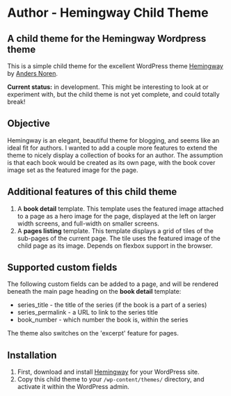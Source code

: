 # Author - Hemingway Child Theme

## A child theme for the Hemingway Wordpress theme

This is a simple child theme for the excellent WordPress theme [Hemingway](https://en-au.wordpress.org/themes/hemingway/) by [Anders Noren](http://www.andersnoren.se/teman/hemingway-wordpress-theme/).

**Current status:** in development. This might be interesting to look at or experiment with, but the child theme is not yet complete, and could totally break!

## Objective

Hemingway is an elegant, beautiful theme for blogging, and seems like an ideal fit for authors. I wanted to add a couple more features to extend the theme to nicely display a collection of books for an author. The assumption is that each book would be created as its own page, with the book cover image set as the featured image for the page.

## Additional features of this child theme

1. A **book detail** template. This template uses the featured image attached to a page as a hero image for the page, displayed at the left on larger width screens, and full-width on smaller screens.
2. A **pages listing** template. This template displays a grid of tiles of the sub-pages of the current page. The tile uses the featured image of the child page as its image. Depends on flexbox support in the browser.

## Supported custom fields

The following custom fields can be added to a page, and will be rendered beneath the main page heading on the **book detail** template:

* series_title - the title of the series (if the book is a part of a series)
* series_permalink - a URL to link to the series title
* book_number - which number the book is, within the series

The theme also switches on the 'excerpt' feature for pages.

## Installation

1. First, download and install [Hemingway](https://en-au.wordpress.org/themes/hemingway/) for your WordPress site.
2. Copy this child theme to your `/wp-content/themes/` directory, and activate it within the WordPress admin.